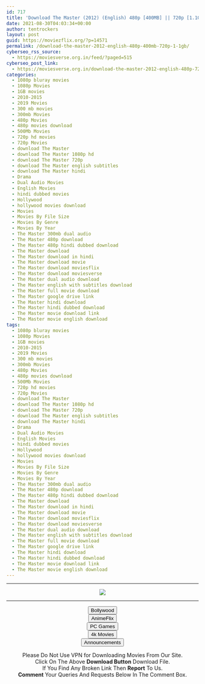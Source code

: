 ```yaml
---
id: 717
title: 'Download The Master (2012) (English) 480p [400MB] || 720p [1.1GB]'
date: 2021-08-30T04:03:34+00:00
author: tentrockers
layout: post
guid: https://moviezflix.org/?p=14571
permalink: /download-the-master-2012-english-480p-400mb-720p-1-1gb/
cyberseo_rss_source:
  - https://moviesverse.org.in/feed/?paged=515
cyberseo_post_link:
  - https://moviesverse.org.in/download-the-master-2012-english-480p-720p/
categories:
  - 1080p bluray movies
  - 1080p Movies
  - 1GB movies
  - 2010-2015
  - 2019 Movies
  - 300 mb movies
  - 300mb Movies
  - 480p Movies
  - 480p movies download
  - 500Mb Movies
  - 720p hd movies
  - 720p Movies
  - download The Master
  - download The Master 1080p hd
  - download The Master 720p
  - download The Master english subtitles
  - download The Master hindi
  - Drama
  - Dual Audio Movies
  - English Movies
  - hindi dubbed movies
  - Hollywood
  - hollywood movies download
  - Movies
  - Movies By File Size
  - Movies By Genre
  - Movies By Year
  - The Master 300mb dual audio
  - The Master 480p download
  - The Master 480p hindi dubbed download
  - The Master download
  - The Master download in hindi
  - The Master download movie
  - The Master download moviesflix
  - The Master download moviesverse
  - The Master dual audio download
  - The Master english with subtitles download
  - The Master full movie download
  - The Master google drive link
  - The Master hindi download
  - The Master hindi dubbed download
  - The Master movie download link
  - The Master movie english download
tags:
  - 1080p bluray movies
  - 1080p Movies
  - 1GB movies
  - 2010-2015
  - 2019 Movies
  - 300 mb movies
  - 300mb Movies
  - 480p Movies
  - 480p movies download
  - 500Mb Movies
  - 720p hd movies
  - 720p Movies
  - download The Master
  - download The Master 1080p hd
  - download The Master 720p
  - download The Master english subtitles
  - download The Master hindi
  - Drama
  - Dual Audio Movies
  - English Movies
  - hindi dubbed movies
  - Hollywood
  - hollywood movies download
  - Movies
  - Movies By File Size
  - Movies By Genre
  - Movies By Year
  - The Master 300mb dual audio
  - The Master 480p download
  - The Master 480p hindi dubbed download
  - The Master download
  - The Master download in hindi
  - The Master download movie
  - The Master download moviesflix
  - The Master download moviesverse
  - The Master dual audio download
  - The Master english with subtitles download
  - The Master full movie download
  - The Master google drive link
  - The Master hindi download
  - The Master hindi dubbed download
  - The Master movie download link
  - The Master movie english download
---
```

<center>
  </p> 
  
  <hr />
  
  <p>
    <a href="http://gdrivepro.xyz/join.php" data-wpel-link="external" target="_blank" rel="nofollow external noopener noreferrer"><img src="https://i.imgur.com/FhMdWdW.png" /></a>
  </p>
  
  <hr />
  
  <p>
    <a href="https://dogemovies.xyz" target="_blank" data-wpel-link="external" rel="nofollow external noopener noreferrer"><button class="button button5">Bollywood</button></a><br /> <a href="https://animeflix.in" target="_blank" data-wpel-link="external" rel="nofollow external noopener noreferrer"><button class="button button5">AnimeFlix</button></a><br /> <a href="https://gamesflix.net/" target="_blank" data-wpel-link="external" rel="nofollow external noopener noreferrer"><button class="button button5">PC Games</button></a><br /> <a href="https://uhdmovies.in" target="_blank" data-wpel-link="external" rel="nofollow external noopener noreferrer"><button class="button button5">4k Movies</button></a><br /> <a href="https://moviesverse.org.in/announcements/" target="_blank" data-wpel-link="internal" rel="noopener"><button class="button button5">Announcements</button></a>
  </p>
  
  <div class="alert alert-danger">
    Please Do Not Use VPN for Downloading Movies From Our Site.
  </div>
  
  <div class="alert alert-success">
    Click On The Above <strong>Download Button</strong> Download File.
  </div>
  
  <div class="alert alert-warning">
    If You Find Any Broken Link Then <strong>Report</strong> To Us.
  </div>
  
  <div class="alert alert-info">
    <strong>Comment</strong> Your Queries And Requests Below In The Comment Box.
  </div>
  
  <p>
    </center>
  </p>